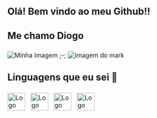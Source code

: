 ## Olá! Bem vindo ao meu Github!!
## Me chamo Diogo 

###

<div style="width: 100%">
<img src="https://veja.abril.com.br/wp-content/uploads/2016/05/giphy-3-original.gif?w=414&h=280&crop=1" alt="Minha Imagem ;-;">
<img src="https://i.pinimg.com/originals/41/3e/98/413e987324e13bdeae5cc9d0825a5b0e.gif" alt="imagem do mark">
</div>

###

<h2 align="left">Linguagens que eu sei 📖</h2>

###
###
<div style="display: flex; align-items: center; justify-content: space-between; width="100%">
   <!--Linguagens-->
   <div style="display: flex; align-items: center; gap: 12px;">
      <img src="https://cdn.jsdelivr.net/gh/devicons/devicon@latest/icons/threedsmax/threedsmax-original.svg" height="40" alt="Logo do python" />
     <img src="https://cdn.jsdelivr.net/gh/devicons/devicon/icons/html5/html5-original.svg" height="40" alt="Logo do html5" />
     <img src="https://cdn.jsdelivr.net/gh/devicons/devicon/icons/css3/css3-original.svg" height="40" alt="Logo do css3" />
     <img src="https://cdn.jsdelivr.net/gh/devicons/devicon/icons/javascript/javascript-original.svg" height="40" alt="Logo do javascript" />
   </div>
</div>
